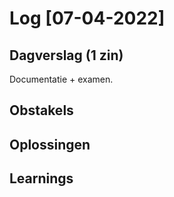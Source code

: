# Log [07-04-2022]
 
## Dagverslag (1 zin)
Documentatie + examen.

## Obstakels


## Oplossingen


## Learnings
